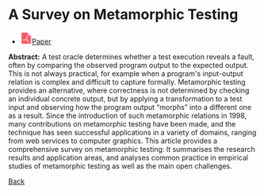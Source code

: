# A Survey on Metamorphic Testing

* <img src="../../icons/pdf.png" width="24px">[Paper](./A_Survey_on_Metamorphic_Testing.pdf)

**Abstract:** A test oracle determines whether a test execution reveals a fault, often by comparing the observed program output to the expected output. This is not always practical, for example when a program's input-output relation is complex and difficult to capture formally. Metamorphic testing provides an alternative, where correctness is not determined by checking an individual concrete output, but by applying a transformation to a test input and observing how the program output “morphs” into a different one as a result. Since the introduction of such metamorphic relations in 1998, many contributions on metamorphic testing have been made, and the technique has seen successful applications in a variety of domains, ranging from web services to computer graphics. This article provides a comprehensive survey on metamorphic testing: It summarises the research results and application areas, and analyses common practice in empirical studies of metamorphic testing as well as the main open challenges.

[Back](../../README.md)